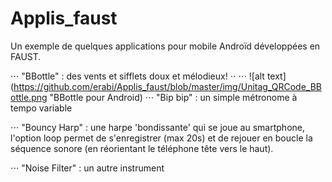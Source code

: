 # Applis_faust

Un exemple de quelques applications pour mobile Androïd développées en FAUST.

⋅⋅⋅ "BBottle" : des vents et sifflets doux et mélodieux! ⋅⋅
⋅⋅⋅ ![alt text](https://github.com/erabi/Applis_faust/blob/master/img/Unitag_QRCode_BBottle.png "BBottle pour Android)
⋅⋅⋅ "Bip bip" : un simple métronome à tempo variable

⋅⋅⋅ "Bouncy Harp" : une harpe 'bondissante' qui se joue au smartphone, l'option loop permet de s'enregistrer (max 20s) et de rejouer en boucle la séquence sonore (en réorientant le téléphone tête vers le haut).

⋅⋅⋅ "Noise Filter" : un autre instrument
